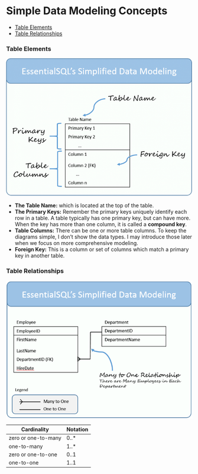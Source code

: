 # Simple Data Modeling Concepts

* [Table Elements](#table-elements)
* [Table Relationships](#table-relationships)

### Table Elements
![DataModel Table](../images/data-modeling/DataModel-Table.png)

* **The Table Name:** which is located at the top of the table.
* **The Primary Keys:** Remember the primary keys uniquely identify each row in a table.  A table typically has one primary key, but can have more. When the key has more than one column, it is called a **compound key**.
* **Table Columns:** There can be one or more table columns.  To keep the diagrams simple, I don’t show the data types.  I may introduce those later when we focus on more comprehensive modeling.
* **Foreign Key:** This is a column or set of columns which match a primary key in another table.

### Table Relationships
![DataModel Relations](../images/data-modeling/DataModel-Relations.png)

Cardinality | Notation
---|---
zero or one-to-many | 0..*
one-to-many | 1..*
zero or one-to-one | 0..1
one-to-one | 1..1
